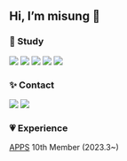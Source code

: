 <div>

## Hi, I’m misung 👋

### 🚀 Study

<img src="https://img.shields.io/badge/python-3776AB?style=for-the-badge&logo=python&logoColor=white">
<img src="https://img.shields.io/badge/html5-E34F26?style=for-the-badge&logo=html5&logoColor=white">
<img src="https://img.shields.io/badge/css-1572B6?style=for-the-badge&logo=css3&logoColor=white">
<img src="https://img.shields.io/badge/javascript-F7DF1E?style=for-the-badge&logo=javascript&logoColor=black">
<img src="https://img.shields.io/badge/react-61DAFB?style=for-the-badge&logo=react&logoColor=black">

### ✨ Contact

<a href="https://www.instagram.com/ryumnii/"><img src="https://img.shields.io/badge/Instagram-E4405F?style=for-the-badge&logo=instagram&logoColor=white" ></a>
<a href="mailto: misung.dev@gmail.com"><img src="https://img.shields.io/badge/Gmail-EA4335?style=for-the-badge&logo=gmail&logoColor=white" ></a>

### 💗 Experience

<a href="https://github.com/APPS-sookmyung">APPS</a> 10th Member (2023.3~)

</div>

